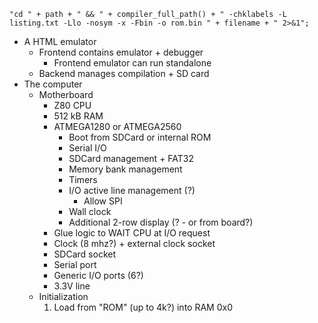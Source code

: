 ```
"cd " + path + " && " + compiler_full_path() + " -chklabels -L listing.txt -Llo -nosym -x -Fbin -o rom.bin " + filename + " 2>&1";
```

- A HTML emulator
  - Frontend contains emulator + debugger
    - Frontend emulator can run standalone
  - Backend manages compilation + SD card
- The computer
  - Motherboard
    - Z80 CPU
    - 512 kB RAM
    - ATMEGA1280 or ATMEGA2560
      - Boot from SDCard or internal ROM
      - Serial I/O
      - SDCard management + FAT32
      - Memory bank management
      - Timers
      - I/O active line management (?)
        - Allow SPI 
      - Wall clock
      - Additional 2-row display (? - or from board?)
    - Glue logic to WAIT CPU at I/O request
    - Clock (8 mhz?) + external clock socket
    - SDCard socket
    - Serial port
    - Generic I/O ports (6?)
    - 3.3V line
  - Initialization
    1. Load from "ROM" (up to 4k?) into RAM 0x0
